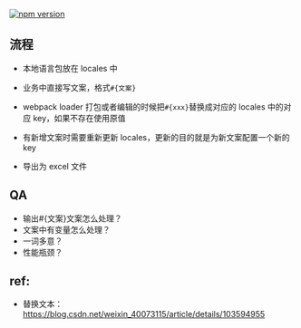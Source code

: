 [![npm version](https://img.shields.io/npm/v/dot-i18n.svg?style=flat)](https://www.npmjs.com/package/dot-i18n)

## 流程

- 本地语言包放在 locales 中
- 业务中直接写文案，格式`#{文案}`
- webpack loader 打包或者编辑的时候把`#{xxx}`替换成对应的 locales 中的对应 key，如果不存在使用原值

- 有新增文案时需要重新更新 locales，更新的目的就是为新文案配置一个新的 key

- 导出为 excel 文件

## QA

- 输出#{文案}文案怎么处理？
- 文案中有变量怎么处理？
- 一词多意？
- 性能瓶颈？

## ref:

- 替换文本：https://blog.csdn.net/weixin_40073115/article/details/103594955
